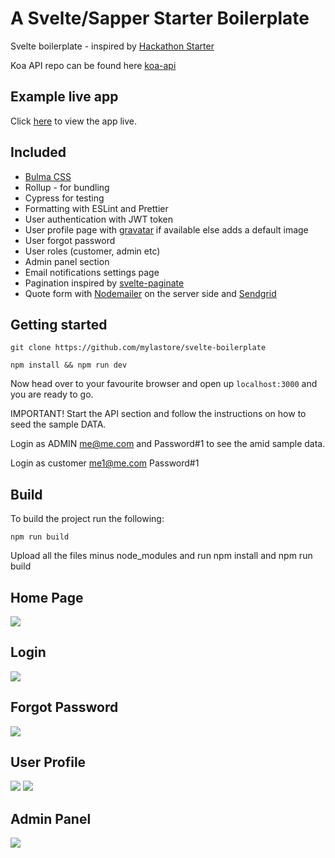 # A Svelte/Sapper Starter Boilerplate

Svelte boilerplate - inspired by [Hackathon Starter](https://hackathon-starter.walcony.com)

Koa API repo can be found here [koa-api](https://github.com/mylastore/koa-api)

## Example live app
Click [here](https://mylastore.com/) to view the app live. 


## Included 

- [Bulma CSS](https://bulma.io/)
- Rollup - for bundling 
- Cypress for testing
- Formatting with ESLint and Prettier
- User authentication with JWT token
- User profile page with [gravatar](https://en.gravatar.com/) if available else adds a default image
- User forgot password
- User roles (customer, admin etc)
- Admin panel section
- Email notifications settings page
- Pagination inspired by [svelte-paginate](https://github.com/TahaSh/svelte-paginate#readme)
- Quote form with [Nodemailer](https://nodemailer.com/about/) on the server side and [Sendgrid](https://sendgrid.com/)


## Getting started

    git clone https://github.com/mylastore/svelte-boilerplate

    npm install && npm run dev

Now head over to your favourite browser and open up `localhost:3000` and you are ready to go.

IMPORTANT! Start the API section and follow the instructions on how to seed the sample DATA.

Login as ADMIN me@me.com and Password#1 to see the amid sample data.

Login as customer me1@me.com Password#1


## Build

To build the project run the following:

    npm run build

Upload all the files minus node_modules and run npm install and npm run build 



## Home Page
![](https://i.imgur.com/3wVdJZE.jpg)    

## Login
![](https://i.imgur.com/N4Jgn2N.jpg)

## Forgot Password
![](https://i.imgur.com/PbjA4Sr.jpg)

## User Profile
![](https://i.imgur.com/pTKFMWz.jpg)
![](https://i.imgur.com/dP7FMia.jpg)

## Admin Panel
![](https://i.imgur.com/tRW0JQ2.png)
